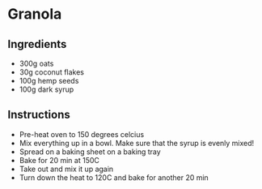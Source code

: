 # Granola

## Ingredients
- 300g oats
- 30g coconut flakes
- 100g hemp seeds
- 100g dark syrup

## Instructions
- Pre-heat oven to 150 degrees celcius
- Mix everything up in a bowl. Make sure that the syrup is evenly mixed!
- Spread on a baking sheet on a baking tray
- Bake for 20 min at 150C
- Take out and mix it up again
- Turn down the heat to 120C and bake for another 20 min
